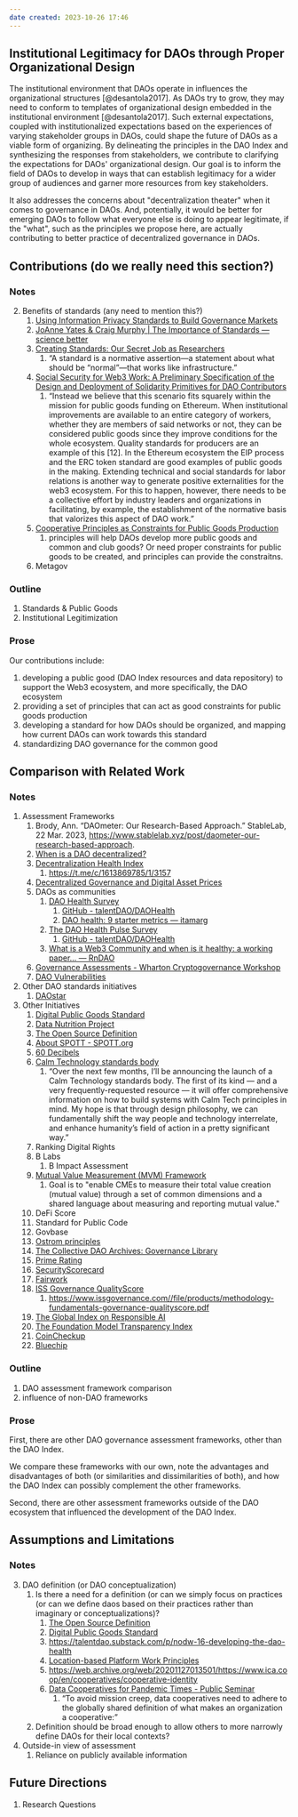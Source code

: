 ```yaml
---
date created: 2023-10-26 17:46
---
```

## Institutional Legitimacy for DAOs through Proper Organizational Design

The institutional environment that DAOs operate in influences the organizational structures [@desantola2017]. As DAOs try to grow, they may need to conform to templates of organizational design embedded in the institutional environment [@desantola2017]. Such external expectations, coupled with institutionalized expectations based on the experiences of varying stakeholder groups in DAOs, could shape the future of DAOs as a viable form of organizing. By delineating the principles in the DAO Index and synthesizing the responses from stakeholders, we contribute to clarifying the expectations for DAOs' organizational design. Our goal is to inform the field of DAOs to develop in ways that can establish legitimacy for a wider group of audiences and garner more resources from key stakeholders. 

It also addresses the concerns about "decentralization theater" when it comes to governance in DAOs. And, potentially, it would be better for emerging DAOs to follow what everyone else is doing to appear legitimate, if the "what", such as the principles we propose here, are actually  contributing to better practice of decentralized governance in DAOs. 

## Contributions (do we really need this section?)

### Notes
 2. Benefits of standards (any need to mention this?)
	1. [Using Information Privacy Standards to Build Governance Markets](https://www.youtube.com/watch?v=CQ_COiXwBcU)
	2. [JoAnne Yates & Craig Murphy | The Importance of Standards — science better](https://www.scibetter.com/interview/standards)
	3. [Creating Standards: Our Secret Job as Researchers](https://dl.acm.org/doi/pdf/10.1145/3615670)
	   1. “A standard is a normative assertion—a statement about what should be “normal”—that works like infrastructure.”
	4. [Social Security for Web3 Work: A Preliminary Specification of the Design and Deployment of Solidarity Primitives for DAO Contributors](https://papers.ssrn.com/sol3/papers.cfm?abstract_id=4596552)
	   1. “Instead we believe that this scenario fits squarely within the mission for public goods funding on Ethereum. When institutional improvements are available to an entire category of workers, whether they are members of said networks or not, they can be considered public goods since they improve conditions for the whole ecosystem. Quality standards for producers are an example of this [12]. In the Ethereum ecosystem the EIP process and the ERC token standard are good examples of public goods in the making. Extending technical and social standards for labor relations is another way to generate positive externalities for the web3 ecosystem. For this to happen, however, there needs to be a collective effort by industry leaders and organizations in facilitating, by example, the establishment of the normative basis that valorizes this aspect of DAO work.”
	5. [Cooperative Principles as Constraints for Public Goods Production](https://econpapers.repec.org/paper/agsncerze/31808.htm)
		1. principles will help DAOs develop more public goods and common and club goods? Or need proper constraints for public goods to be created, and principles can provide the constraitns.
	6. Metagov

### Outline

1. Standards & Public Goods
2. Institutional Legitimization
### Prose

Our contributions include:

1. developing a public good (DAO Index resources and data repository) to support the Web3 ecosystem, and more specifically, the DAO ecosystem
2. providing a set of principles that can act as good constraints for public goods production
3. developing a standard for how DAOs should be organized, and mapping how current DAOs can work towards this standard
4. standardizing DAO governance for the common good


## Comparison with Related Work

### Notes
1. Assessment Frameworks
   1. Brody, Ann. “DAOmeter: Our Research-Based Approach.” StableLab, 22 Mar. 2023, <https://www.stablelab.xyz/post/daometer-our-research-based-approach>.
   2. [When is a DAO decentralized?](https://arxiv.org/abs/2304.08160)
   3. [Decentralization Health Index](https://docs.google.com/spreadsheets/d/1V1FbORWJIMFviO16stKFzKRCJ2V89c6m0zHIduRaC5Y/edit#gid=839614974)
      1. <https://t.me/c/1613869785/1/3157>
   4. [Decentralized Governance and Digital Asset Prices](https://papers.ssrn.com/sol3/papers.cfm?abstract_id=4367209)
   5. DAOs as communities
      1. [DAO Health Survey](https://talentdao.mirror.xyz/1rT8KGt6wHzC03UQphG-upuW8HqRX6bP9YfFTtijl0Y)
         1. [GitHub - talentDAO/DAOHealth](https://github.com/talentDAO/DAOHealth)
         2. [DAO health: 9 starter metrics — itamarg](https://mirror.xyz/itamarg.eth/Cxs_pTvMQ3-Udj1MYDZW46OZxGnHET1cHQX_tTozckw)
      2. [The DAO Health Pulse Survey](https://talentdao.substack.com/p/nodw-16-developing-the-dao-health?r=b3uxm&utm_campaign=post&utm_medium=web)
         1. [GitHub - talentDAO/DAOHealth](https://github.com/talentDAO/DAOHealth)
      3. [What is a Web3 Community and when is it healthy: a working paper… — RnDAO](https://rndao.mirror.xyz/F-SMj6p_jdYvrMMkR1d9Hd6YbEg39qItTKfjo-zkgqM)
   6. [Governance Assessments - Wharton Cryptogovernance Workshop](https://cryptogov.net/governance-assessments/)
   7. [DAO Vulnerabilities](https://medium.com/block-science/dao-vulnerabilities-509ff074a296)
2. Other DAO standards initiatives
   1. [DAOstar](https://daostar.org/)
3. Other Initiatives
   1. [Digital Public Goods Standard](https://digitalpublicgoods.net/standard/)
   2. [Data Nutrition Project](https://datanutrition.org/)
   3. [The Open Source Definition](https://opensource.org/osd/)
   4. [About SPOTT - SPOTT.org](https://www.spott.org/about/)
   5. [60 Decibels](https://60decibels.com/)
   6. [Calm Technology standards body](https://www.caseorganic.com/posts/how-design-is-governance)
      1. “Over the next few months, I’ll be announcing the launch of a Calm Technology standards body. The first of its kind — and a very frequently-requested resource — it will offer comprehensive information on how to build systems with Calm Tech principles in mind. My hope is that through design philosophy, we can fundamentally shift the way people and technology interrelate, and enhance humanity’s field of action in a pretty significant way.”
   7. Ranking Digital Rights
   8. B Labs
      1. B Impact Assessment
   9. [Mutual Value Measurement (MVM) Framework](https://mvm.coop/)
      1. Goal is to "enable CMEs to measure their total value creation (mutual value) through a set of common dimensions and a shared language about measuring and reporting mutual value."
   10. DeFi Score
   11. Standard for Public Code
   12. Govbase
   13. [Ostrom principles](https://ostromworkshop.indiana.edu/courses-teaching/teaching-tools/ostrom-design/index.html)
   14. [The Collective DAO Archives: Governance Library](https://plaid-cement-e44.notion.site/The-Collective-DAO-Archives-Governance-Library-a58c6a2567c34636bc425ac97c7c9a79)
   15. [Prime Rating](https://www.prime.xyz/rating-defi)
   16. [SecurityScorecard](https://securityscorecard.com/security-rating)
   17. [Fairwork](https://fair.work/en/fw/homepage)
   18. [ISS Governance QualityScore](https://www.issgovernance.com/esg/ratings/governance-qualityscore/)
       1. <https://www.issgovernance.com//file/products/methodology-fundamentals-governance-qualityscore.pdf>
   19. [The Global Index on Responsible AI](https://www.responsibleaiindex.org/)
   20. [The Foundation Model Transparency Index](https://crfm.stanford.edu/fmti/)
   21. [CoinCheckup](https://coincheckup.com/)
   22. [Bluechip](bluechip.org)

### Outline

1. DAO assessment framework comparison
2. influence of non-DAO frameworks
### Prose


First, there are other DAO governance assessment frameworks, other than the DAO Index. 

We compare these frameworks with our own, note the advantages and disadvantages of both (or similarities and dissimilarities of both), and how the DAO Index can possibly complement the other frameworks.

Second, there are other assessment frameworks outside of the DAO ecosystem that influenced the development of the DAO Index.
## Assumptions and Limitations

### Notes
 3. DAO definition (or DAO conceptualization)
	1. Is there a need for a definition (or can we simply focus on practices (or can we define daos based on their practices rather than imaginary or conceptualizations)?
	   1. [The Open Source Definition](https://opensource.org/osd/)
	   2. [Digital Public Goods Standard](https://digitalpublicgoods.net/standard/)
	   3. <https://talentdao.substack.com/p/nodw-16-developing-the-dao-health>
	   4. [Location-based Platform Work Principles](https://fair.work/en/fw/principles/fairwork-principles-location-based-work/)
	   5. <https://web.archive.org/web/20201127013501/https://www.ica.coop/en/cooperatives/cooperative-identity>
	   6. [Data Cooperatives for Pandemic Times - Public Seminar](https://publicseminar.org/essays/data-cooperatives-for-pandemic-times/)
		  1. “To avoid mission creep, data cooperatives need to adhere to the globally shared definition of what makes an organization a cooperative:”
	2. Definition should be broad enough to allow others to more narrowly define DAOs for their local contexts?
1. Outside-in view of assessment
	1. Reliance on publicly available information

## Future Directions

1. Research Questions
